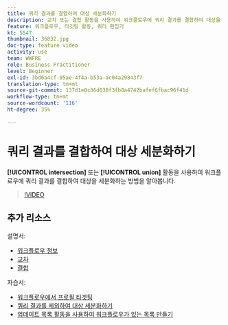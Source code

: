 ```yaml
---
title: 쿼리 결과를 결합하여 대상 세분화하기
description: 교차 또는 결합 활동을 사용하여 워크플로우에 쿼리 결과를 결합하여 대상을 세분화하는 방법을 알아봅니다.
feature: 워크플로우, 타깃팅 활동, 쿼리 편집기
kt: 5547
thumbnail: 36832.jpg
doc-type: feature video
activity: use
team: WWFRE
role: Business Practitioner
level: Beginner
exl-id: 3bd6a4cf-95ae-4f4a-b53a-ac04a29843f7
translation-type: tm+mt
source-git-commit: 137d1e0c36d038f3fb8a4742bafef6fbac96f41d
workflow-type: tm+mt
source-wordcount: '116'
ht-degree: 35%

---
```


# 쿼리 결과를 결합하여 대상 세분화하기

**[!UICONTROL intersection]** 또는 **[!UICONTROL union]** 활동을 사용하여 워크플로우에 쿼리 결과를 결합하여 대상을 세분화하는 방법을 알아봅니다.

>[!VIDEO](https://video.tv.adobe.com/v/36832?quality=12)

## 추가 리소스

설명서:

* [워크플로우 정보](https://docs.adobe.com/content/help/en/campaign-classic/using/automating-with-workflows/introduction/about-workflows.html)
* [교차](https://docs.adobe.com/content/help/en/campaign-classic/using/automating-with-workflows/targeting-activities/intersection.html)
* [결합](https://docs.adobe.com/content/help/en/campaign-classic/using/automating-with-workflows/targeting-activities/union.html)

자습서:

* [워크플로우에서 프로필 타겟팅](/help/getting-started/targeting-profiles-in-a-workflow.md)
* [쿼리 결과를 제외하여 대상 세분화하기](/help/automating-with-workflows/refining-targets-by-excluding-query-results.md)
* [업데이트 목록 활동을 사용하여 워크플로우가 있는 목록 만들기](/help/automating-with-workflows/using-the-update-list-activity.md)
